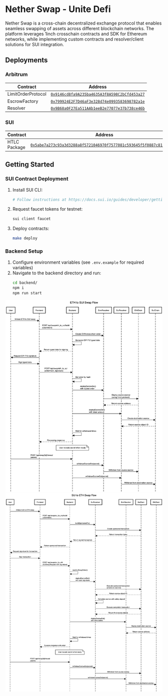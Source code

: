 # Nether Swap - Unite Defi 

Nether Swap is a cross-chain decentralized exchange protocol that enables seamless swapping of assets across different blockchain networks. The platform leverages 1inch crosschain contracts and SDK for Ethereum networks, while implementing custom contracts and resolver/client solutions for SUI integration.

## Deployments

### Arbitrum

| Contract | Address |
|----------|----------|
| LimitOrderProtocol | [`0x9146cd8fa9A235ba4635A3f8A598C2bCfd453a27`](https://arbiscan.io/address/0x9146cd8fa9A235ba4635A3f8A598C2bCfd453a27) |
| EscrowFactory | [`0x799924E2F7D46aF3e328d74e0993583698782a1e`](https://arbiscan.io/address/0x799924E2F7D46aF3e328d74e0993583698782a1e) |
| Resolver | [`0x9B68a0F27Ea511AAb1eeB2e77077e37b738ce46b`](https://arbiscan.io/address/0x9B68a0F27Ea511AAb1eeB2e77077e37b738ce46b) |

### SUI

| Contract | Address |
|----------|---------|
| HTLC Package | [`0x5abe7a273c93a3d3288a8f5721046970f7577081c593645f5f0887c81bd8c869`](https://suiscan.xyz/mainnet/object/0x5abe7a273c93a3d3288a8f5721046970f7577081c593645f5f0887c81bd8c869) |

## Getting Started

### SUI Contract Deployment

1. Install SUI CLI:
   ```bash
   # Follow instructions at https://docs.sui.io/guides/developer/getting-started/sui-install
   ```
2. Request faucet tokens for testnet:
   ```bash
   sui client faucet
   ```
3. Deploy contracts:
   ```bash
   make deploy
   ```

### Backend Setup

1. Configure environment variables (see `.env.example` for required variables)
2. Navigate to the backend directory and run:
   ```bash
   cd backend/
   npm i
   npm run start
   ```

![ETH to SUI Flow](assets/eth_to_sui.png)
![SUI to ETH Flow](assets/sui_to_eth.png)

